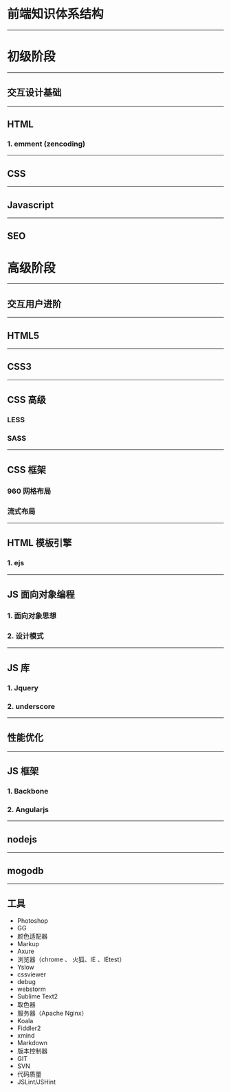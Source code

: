 # 前端知识体系结构 

---------------------

# 初级阶段 
------------------------

##  交互设计基础  
------------------
## HTML ##

### 1. emment (zencoding)
 --------------
## CSS 
----------------------
## Javascript
----------------
## SEO


# 高级阶段
----------------------------
## 交互用户进阶
----------------
## HTML5
-----------------
## CSS3
----------------
## CSS 高级

### LESS

### SASS
----------------------
## CSS 框架 
### 960 网格布局
### 流式布局
-----------------

## HTML 模板引擎
### 1. ejs
-----------------------
## JS 面向对象编程

### 1. 面向对象思想

### 2. 设计模式

---------------------------

## JS 库

### 1. Jquery
### 2. underscore

--------------------
## 性能优化
 

----------------------------
## JS 框架
### 1. Backbone
### 2. Angularjs
---------------------
## nodejs 

--------------------------

## mogodb


------------------
## 工具 ##
 - Photoshop
  - GG
  - 颜色适配器
 - Markup
 - Axure
 - 浏览器（chrome 、 火狐、IE 、IEtest）
  - Yslow
  - cssviewer
  - debug
 - webstorm
 - Sublime Text2
 - 取色器
 - 服务器（Apache Nginx）
 - Koala
 - Fiddler2
 - xmind
 - Markdown
 - 版本控制器
  - GIT
  - SVN
 - 代码质量
  - JSLint/JSHint
 
 



